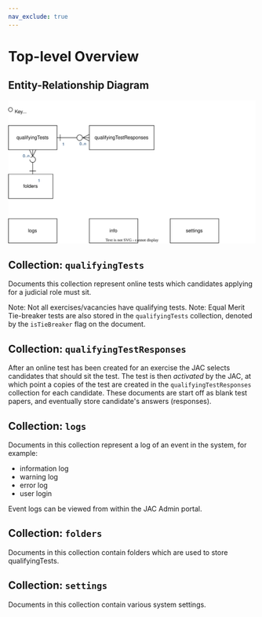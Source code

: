 ```yaml
---
nav_exclude: true
---
```

# Top-level Overview


## Entity-Relationship Diagram

![](top-level-qt.svg)


## Collection: `qualifyingTests`

Documents this collection represent online tests which candidates applying for a judicial role must sit.

Note: Not all exercises/vacancies have qualifying tests.
Note: Equal Merit Tie-breaker tests are also stored in the `qualifyingTests` collection, denoted by the
`isTieBreaker` flag on the document.


## Collection: `qualifyingTestResponses`

After an online test has been created for an exercise the JAC selects candidates that should sit the test.
The test is then _activated_ by the JAC, at which point a copies of the test are created in the `qualifyingTestResponses`
collection for each candidate. These documents are start off as blank test papers, and eventually store
candidate's answers (responses).


## Collection: `logs`

Documents in this collection represent a log of an event in the system, for example:
- information log
- warning log
- error log
- user login

Event logs can be viewed from within the JAC Admin portal.


## Collection: `folders`

Documents in this collection contain folders which are used to store qualifyingTests.


## Collection: `settings`

Documents in this collection contain various system settings.
